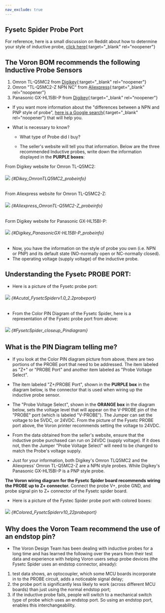 ```yaml
---
nav_exclude: true
---
```


## Fysetc Spider Probe Port

For reference, here is a small discussion on Reddit about how to determine your style of inductive probe, [click here](https://www.reddit.com/r/AskElectronics/comments/5zdlmm/help_me_identify_which_inductive_sensor_i_need/){:target="_blank" rel="noopener"}

## The Voron BOM recommends the following Inductive Probe Sensors

1.  Omron TL-Q5MC2 from [Digikey](https://www.digikey.com/en/products/detail/omron-automation-and-safety/tl-q5mc2/2669828){:target="_blank" rel="noopener"}
2.  Omron "TL-Q5MC2-Z NPN NC" from [Aliexpress](https://www.aliexpress.com/item/32442790824.html){:target="_blank" rel="noopener"}
3.  Panasonic GX-HL15BI-P from [Digikey](https://www.digikey.ca/en/products/detail/panasonic-industrial-automation-sales/GX-HL15BI-P/3896953){:target="_blank" rel="noopener"}

* If you want more information about the "differences between a NPN and PNP style of probe", [here is a Google search](https://www.google.com/search?q=NPN+PNP+inductive+sensor&rlz=1C1SQJL_enUS837US837&sxsrf=APq-WBsU3fGY-63GDmolIVZSPNcraR7A_g:1649436226813&source=lnms&tbm=isch&sa=X&ved=2ahUKEwjVx4Pj9IT3AhXlomoFHU94AnYQ_AUoAXoECAEQAw&biw=1305&bih=749&dpr=1.1){:target="_blank" rel="noopener"} that will help you.

* What is necessary to know?

    * What type of Probe did I buy?

    * The seller's website will tell you that information.
    Below are the three recommended Inductive probes, write down the information displayed in the **<span class="color-blind-purple">PURPLE boxes</span>**:

From Digikey website for Omron TL-Q5MC2:
###### ![](./images/Dikey_OmronTLQ5MC2_probeinfo.png) {#Dikey_OmronTLQ5MC2_probeinfo}

From Aliexpress website for Omron TL-Q5MC2-Z:
###### ![](./images/Aliexpress_OmronTL-Q5MC2-Z_probeinfo.png) {#Aliexpress_OmronTL-Q5MC2-Z_probeinfo}

Form Digikey website for Panasonic GX-HL15BI-P:
###### ![](./images/Digikey_PanasonicGX-HL15BI-P_probeinfo.png) {#Digikey_PanasonicGX-HL15BI-P_probeinfo}

* Now, you have the information on the style of probe you own (i.e. NPN or PNP) and its default state (NO-normally open or NC-normally closed).
* The operating voltage (supply voltage) of the inductive probe.

## Understanding the Fysetc PROBE PORT:

* Here is a picture of the Fysetc probe port:
###### ![](./images/Acutal_FysetcSpiderv1.0_2.2probeport.png) {#Acutal_FysetcSpiderv1.0_2.2probeport}

* From the Color PIN Diagram of the Fysetc Spider, here is a representation of the Fysetc probe port from above:
###### ![](./images/FysetcSpider_closeup_Pindiagram.png) {#FysetcSpider_closeup_Pindiagram}

## What is the PIN Diagram telling me?

* If you look at the Color PIN diagram picture from above, there are two portions of the PROBE port that need to be addressed.  The item labeled as "Z+" or "PROBE Port" and another item labeled as "Probe Voltage Select".

* The item labeled "Z+/PROBE Port", shown in the **<span class="color-blind-purple">PURPLE box</span>** in the diagram below, is the connector that is used when wiring up the inductive probe sensor.

* The "Probe Voltage Select", shown in the **<span class="color-blind-orange">ORANGE box</span>** in the diagram below, sets the voltage level that will appear on the V-PROBE pin of the "PROBE" port (which is labeled "V-PROBE").  The Jumper can set the voltage to be 5VDC, or 24VDC.  From the picture of the Fysetc PROBE port above, the Voron printer recommends setting the voltage to 24VDC.

* From the data obtained from the seller's website, ensure that the inductive probe purchased can run on 24VDC (supply voltage).  If it does not, then the Jumper "Probe Voltage Select" will need to be changed to match the Probe's voltage supply.

* Just for your information, both Digikey's Omron TLQ5MC2 and the Aliexpress' Omron TL-Q5MC2-Z are a NPN style probes.  While Digikey's Panasonic GX-HL15BI-P is a PNP style probe.

**The Voron wiring diagram for the Fysetc Spider board recommends wiring the PROBE up to Z+ connector.**  Connect the probe V+, probe GND, and probe signal pin to Z+ connector of the Fysetc spider board.

* Here is a picture of the Fystec Spider probe port with colored boxes:
###### ![](./images/Colored_FysetcSpiderv1.0_2.2probeport.png) {#Colored_FysetcSpiderv10_22probeport}

## Why does the Voron Team recommend the use of an endstop pin?

*  The Voron Design Team has been dealing with inductive probes for a long time and has learned the following over the years from their test data and experience with helping Voron users setup probe devices (the Fysetc Spider uses an endstop connector, already):

1. test data shows, an optocoupler, which some MCU boards incorporate in to the PROBE circuit, adds a noticeable signal delay;
2. the probe port is significantly less likely to work (across different MCU boards) than just using the normal endstop port;
3. if the inductive probe fails, people will switch to a mechanical switch type of probe which uses an endstop port.  So using an endstop port, enables this interchangeability.